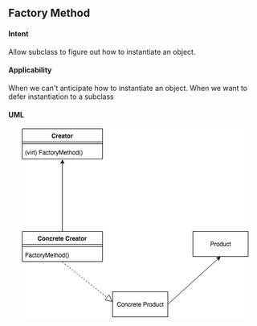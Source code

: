 Factory Method
--------------

#### Intent

Allow subclass to figure out how to instantiate an object.

#### Applicability

When we can't anticipate how to instantiate an object.
When we want to defer instantiation to a subclass


#### UML

<p align="center">
    <img src="factory_method_uml.png" alt="uml">
</p>
